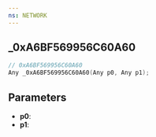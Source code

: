 ```yaml
---
ns: NETWORK
---
```

## _0xA6BF569956C60A60

```c
// 0xA6BF569956C60A60
Any _0xA6BF569956C60A60(Any p0, Any p1);
```

## Parameters
* **p0**:
* **p1**:
